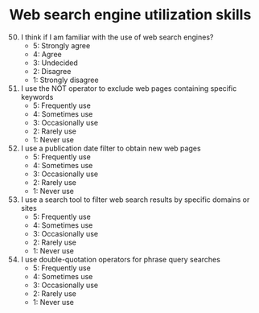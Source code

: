 # Web search engine utilization skills
50. I think if I am familiar with the use of web search engines?
    * 5: Strongly agree
    * 4: Agree
    * 3: Undecided
    * 2: Disagree
    * 1: Strongly disagree
51. I use the NOT operator to exclude web pages containing specific keywords
    * 5: Frequently use
    * 4: Sometimes use
    * 3: Occasionally use 
    * 2: Rarely use
    * 1: Never use
52. I use a publication date filter to obtain new web pages
    * 5: Frequently use
    * 4: Sometimes use
    * 3: Occasionally use 
    * 2: Rarely use
    * 1: Never use
53. I use a search tool to filter web search results by specific domains or sites
    * 5: Frequently use
    * 4: Sometimes use
    * 3: Occasionally use 
    * 2: Rarely use
    * 1: Never use
54. I use double-quotation operators for phrase query searches
    * 5: Frequently use
    * 4: Sometimes use
    * 3: Occasionally use 
    * 2: Rarely use
    * 1: Never use
